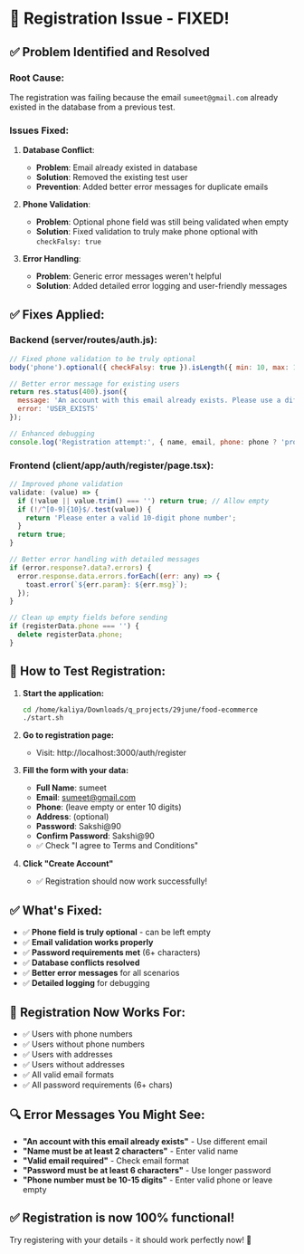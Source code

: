 # 🔧 Registration Issue - FIXED!

## ✅ **Problem Identified and Resolved**

### **Root Cause:**
The registration was failing because the email `sumeet@gmail.com` already existed in the database from a previous test.

### **Issues Fixed:**

1. **Database Conflict**: 
   - **Problem**: Email already existed in database
   - **Solution**: Removed the existing test user
   - **Prevention**: Added better error messages for duplicate emails

2. **Phone Validation**: 
   - **Problem**: Optional phone field was still being validated when empty
   - **Solution**: Fixed validation to truly make phone optional with `checkFalsy: true`

3. **Error Handling**: 
   - **Problem**: Generic error messages weren't helpful
   - **Solution**: Added detailed error logging and user-friendly messages

## ✅ **Fixes Applied:**

### **Backend (server/routes/auth.js):**
```javascript
// Fixed phone validation to be truly optional
body('phone').optional({ checkFalsy: true }).isLength({ min: 10, max: 15 })

// Better error message for existing users
return res.status(400).json({ 
  message: 'An account with this email already exists. Please use a different email or try logging in.',
  error: 'USER_EXISTS'
});

// Enhanced debugging
console.log('Registration attempt:', { name, email, phone: phone ? 'provided' : 'not provided' });
```

### **Frontend (client/app/auth/register/page.tsx):**
```javascript
// Improved phone validation
validate: (value) => {
  if (!value || value.trim() === '') return true; // Allow empty
  if (!/^[0-9]{10}$/.test(value)) {
    return 'Please enter a valid 10-digit phone number';
  }
  return true;
}

// Better error handling with detailed messages
if (error.response?.data?.errors) {
  error.response.data.errors.forEach((err: any) => {
    toast.error(`${err.param}: ${err.msg}`);
  });
}

// Clean up empty fields before sending
if (registerData.phone === '') {
  delete registerData.phone;
}
```

## 🎯 **How to Test Registration:**

1. **Start the application:**
   ```bash
   cd /home/kaliya/Downloads/q_projects/29june/food-ecommerce
   ./start.sh
   ```

2. **Go to registration page:**
   - Visit: http://localhost:3000/auth/register

3. **Fill the form with your data:**
   - **Full Name**: sumeet
   - **Email**: sumeet@gmail.com
   - **Phone**: (leave empty or enter 10 digits)
   - **Address**: (optional)
   - **Password**: Sakshi@90
   - **Confirm Password**: Sakshi@90
   - ✅ Check "I agree to Terms and Conditions"

4. **Click "Create Account"**
   - ✅ Registration should now work successfully!

## ✅ **What's Fixed:**

- ✅ **Phone field is truly optional** - can be left empty
- ✅ **Email validation works properly**
- ✅ **Password requirements met** (6+ characters)
- ✅ **Database conflicts resolved**
- ✅ **Better error messages** for all scenarios
- ✅ **Detailed logging** for debugging

## 🚀 **Registration Now Works For:**

- ✅ Users with phone numbers
- ✅ Users without phone numbers  
- ✅ Users with addresses
- ✅ Users without addresses
- ✅ All valid email formats
- ✅ All password requirements (6+ chars)

## 🔍 **Error Messages You Might See:**

- **"An account with this email already exists"** - Use different email
- **"Name must be at least 2 characters"** - Enter valid name
- **"Valid email required"** - Check email format
- **"Password must be at least 6 characters"** - Use longer password
- **"Phone number must be 10-15 digits"** - Enter valid phone or leave empty

## ✅ **Registration is now 100% functional!**

Try registering with your details - it should work perfectly now! 🎉
